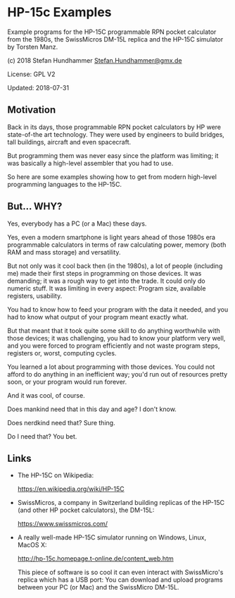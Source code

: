 # HP-15c Examples

Example programs for the HP-15C programmable RPN pocket calculator from the
1980s, the SwissMicros DM-15L replica and the HP-15C simulator by Torsten Manz.

(c) 2018 Stefan Hundhammer <Stefan.Hundhammer@gmx.de>

License: GPL V2

Updated: 2018-07-31


## Motivation

Back in its days, those programmable RPN pocket calculators by HP were
state-of-the art technology. They were used by engineers to build bridges, tall
buildings, aircraft and even spacecraft.

But programming them was never easy since the platform was limiting; it was
basically a high-level assembler that you had to use.

So here are some examples showing how to get from modern high-level programming
languages to the HP-15C.


## But... WHY?

Yes, everybody has a PC (or a Mac) these days.

Yes, even a modern smartphone is light years ahead of those 1980s era
programmable calculators in terms of raw calculating power, memory (both RAM
and mass storage) and versatility.

But not only was it cool back then (in the 1980s), a lot of people (including
me) made their first steps in programming on those devices. It was demanding;
it was a rough way to get into the trade. It could only do numeric stuff. It
was limiting in every aspect: Program size, available registers, usability.

You had to know how to feed your program with the data it needed, and you had
to know what output of your program meant exactly what.

But that meant that it took quite some skill to do anything worthwhile with
those devices; it was challenging, you had to know your platform very well, and
you were forced to program efficiently and not waste program steps, registers
or, worst, computing cycles.

You learned a lot about programming with those devices. You could not afford to
do anything in an inefficient way; you'd run out of resources pretty soon, or
your program would run forever.

And it was cool, of course.

Does mankind need that in this day and age? I don't know.

Does nerdkind need that? Sure thing.

Do I need that? You bet.


## Links

- The HP-15C on Wikipedia:

  https://en.wikipedia.org/wiki/HP-15C

- SwissMicros, a company in Switzerland building replicas of the HP-15C (and
other HP pocket calculators), the DM-15L:

  https://www.swissmicros.com/

- A really well-made HP-15C simulator running on Windows, Linux, MacOS X:

  http://hp-15c.homepage.t-online.de/content_web.htm

  This piece of software is so cool it can even interact with SwissMicro's
replica which has a USB port: You can download and upload programs between your PC (or Mac) and the SwissMicro DM-15L.

